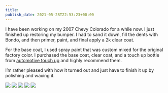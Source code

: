 ```yaml
---
title:
publish_date: 2021-05-28T22:53:23+00:00
---
```


I have been working on my 2007 Chevy Colorado for a while now. I just finished up restoring my bumper. I had to sand it down, fill the dents with Bondo, and then primer, paint, and final apply a 2k clear coat.

For the base coat, I used spray paint that was custom mixed for the original factory color. I purchased the base coat, clear coat, and a touch up bottle from [automotive touch up](automotivetouchup.com) and highly recommend them.

I’m rather pleased with how it turned out and just have to finish it up by polishing and waxing it.

![](https://res.cloudinary.com/dboc6eerh/image/upload/v1683494677/6ca366e2c2_lfhjdr.jpg)
![](https://res.cloudinary.com/dboc6eerh/image/upload/v1683494674/704a9940f4_cso0bp.jpg)
![](https://res.cloudinary.com/dboc6eerh/image/upload/v1683494668/705aec5df6_t6yj3b.jpg)
![](https://res.cloudinary.com/dboc6eerh/image/upload/v1683494665/fc7480ec42_y4pzgc.jpg)
![](https://res.cloudinary.com/dboc6eerh/image/upload/v1683494651/b50b7ac8f5_fvur45.jpg)
